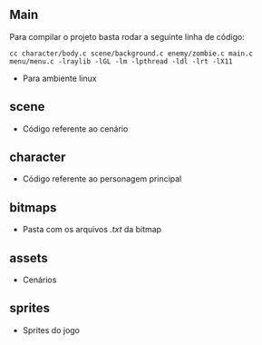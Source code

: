 ## Main

Para compilar o projeto basta rodar a seguinte linha de código:

```
cc character/body.c scene/background.c enemy/zombie.c main.c menu/menu.c -lraylib -lGL -lm -lpthread -ldl -lrt -lX11
```

- Para ambiente linux

## scene

- Código referente ao cenário

## character

- Código referente ao personagem principal

## bitmaps

- Pasta com os arquivos _.txt_ da bitmap

## assets

- Cenários

## sprites

- Sprites do jogo
